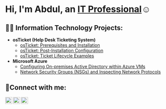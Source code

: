 <h1>Hi, I'm Abdul, an <a href="https://www.linkedin.com/in/abdul-mohammed-8b5273251/"> IT Professional</a>☺</h1>

<h2>👨‍💻 Information Technology Projects:</h2>

- <b>osTicket (Help Desk Ticketing System)</b>
  - [osTicket: Prerequisites and Installation](https://github.com/abdul1433/osticket-prereqs)
  - [osTicket: Post-Installation Configuration](https://github.com/abdul1433/osticket-post-config)
  - [osTicket: Ticket Lifecycle Examples](https://github.com/abdul1433/Life-cycle)
- <b>Microsoft Azure</b>
  - [Configuring On-premises Active Directory within Azure VMs](https://github.com/abdul1433/Active-Directory/blob/main/README.md)
  - [Network Security Groups (NSGs) and Inspecting Network Protocols](https://github.com/joshmadakorcc/azure-network-protocols)

<h2>🤳Connect with me:</h2>

[<img align="left" alt="Josh | Twitter" width="22px" src="https://cdn.jsdelivr.net/npm/simple-icons@v3/icons/twitter.svg" />][twitter]
[<img align="left" alt="Josh | LinkedIn" width="22px" src="https://cdn.jsdelivr.net/npm/simple-icons@v3/icons/linkedin.svg" />][linkedin]
[<img align="left" alt="Josh | Instagram" width="22px" src="https://cdn.jsdelivr.net/npm/simple-icons@v3/icons/instagram.svg" />][instagram]

[twitter]: https://twitter.com/Josh
[instagram]: https://www.instagram.com/Josh
[linkedin]: https://linkedin.com/in/Josh

